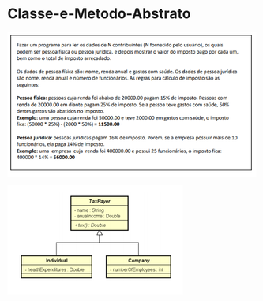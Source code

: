 # Classe-e-Metodo-Abstrato

![abs](https://github.com/Gabriel-Duarte10/Classe-e-Metodo-Abstrato/blob/master/abs.PNG)


![abs2](https://github.com/Gabriel-Duarte10/Classe-e-Metodo-Abstrato/blob/master/abs2.PNG)
